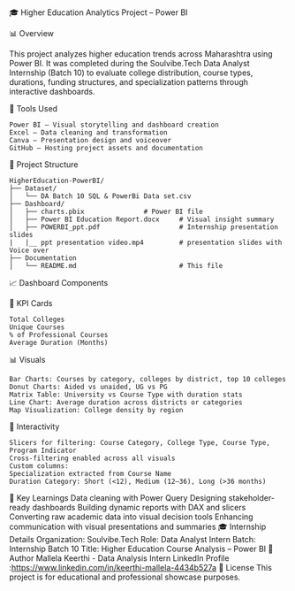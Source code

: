 🎓 Higher Education Analytics Project – Power BI

📊 Overview

This project analyzes higher education trends across Maharashtra using Power BI. It was completed during the Soulvibe.Tech Data Analyst Internship (Batch 10) to evaluate college distribution, course types, durations, funding structures, and specialization patterns through interactive dashboards.

🧰 Tools Used

    Power BI – Visual storytelling and dashboard creation
    Excel – Data cleaning and transformation
    Canva – Presentation design and voiceover
    GitHub – Hosting project assets and documentation

📁 Project Structure

    HigherEducation-PowerBI/
    ├── Dataset/
    │   └── DA Batch 10 SQL & PowerBi Data set.csv
    ├── Dashboard/
    │   ├── charts.pbix               # Power BI file 
    │   ├── Power BI Education Report.docx     # Visual insight summary
    │   ├── POWERBI_ppt.pdf                    # Internship presentation slides 
    |   |__ ppt presentation video.mp4         # presentation slides with Voice over
    ├── Documentation
    │   └── README.md                          # This file

📈 Dashboard Components

🎯 KPI Cards

    Total Colleges
    Unique Courses
    % of Professional Courses
    Average Duration (Months)

📊 Visuals

    Bar Charts: Courses by category, colleges by district, top 10 colleges
    Donut Charts: Aided vs unaided, UG vs PG
    Matrix Table: University vs Course Type with duration stats
    Line Chart: Average duration across districts or categories
    Map Visualization: College density by region

🧩 Interactivity

    Slicers for filtering: Course Category, College Type, Course Type, Program Indicator
    Cross-filtering enabled across all visuals
    Custom columns:
    Specialization extracted from Course Name
    Duration Category: Short (<12), Medium (12–36), Long (>36 months)

🧠 Key Learnings
    Data cleaning with Power Query
    Designing stakeholder-ready dashboards
    Building dynamic reports with DAX and slicers
    Converting raw academic data into visual decision tools
    Enhancing communication with visual presentations and summaries
🎓 Internship Details
    Organization: Soulvibe.Tech
    Role: Data Analyst Intern
    Batch: Internship Batch 10
    Title: Higher Education Course Analysis – Power BI
🙌 Author
    Mallela Keerthi - Data Analysis Intern
    LinkedIn Profile :https://www.linkedin.com/in/keerthi-mallela-4434b527a
🔗 License
This project is for educational and professional showcase purposes.
